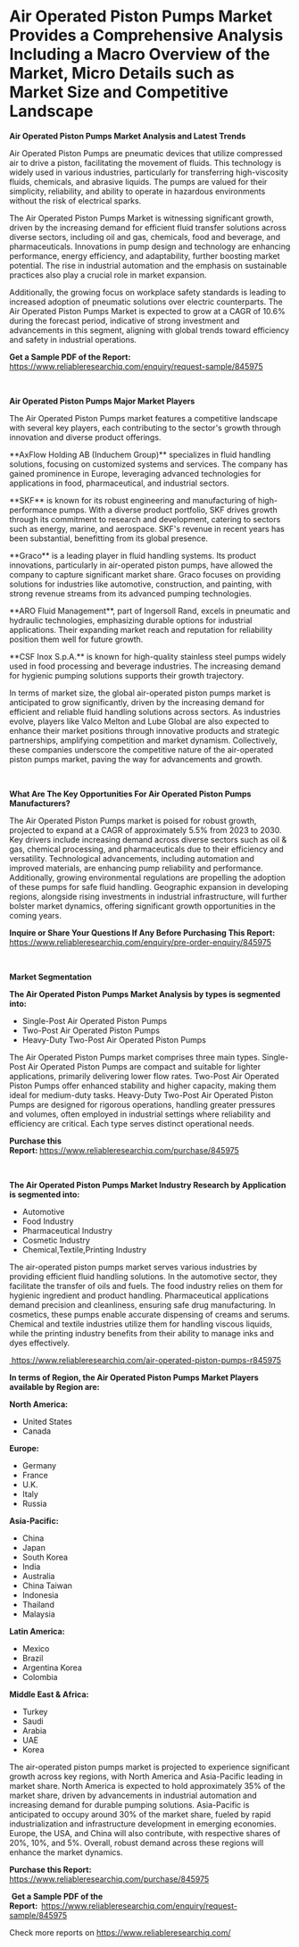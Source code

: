 <p><h1>Air Operated Piston Pumps Market Provides a Comprehensive Analysis Including a Macro Overview of the Market, Micro Details such as Market Size and Competitive Landscape</h1></p><p><strong>Air Operated Piston Pumps Market Analysis and Latest Trends</strong></p>
<p><p>Air Operated Piston Pumps are pneumatic devices that utilize compressed air to drive a piston, facilitating the movement of fluids. This technology is widely used in various industries, particularly for transferring high-viscosity fluids, chemicals, and abrasive liquids. The pumps are valued for their simplicity, reliability, and ability to operate in hazardous environments without the risk of electrical sparks.</p><p>The Air Operated Piston Pumps Market is witnessing significant growth, driven by the increasing demand for efficient fluid transfer solutions across diverse sectors, including oil and gas, chemicals, food and beverage, and pharmaceuticals. Innovations in pump design and technology are enhancing performance, energy efficiency, and adaptability, further boosting market potential. The rise in industrial automation and the emphasis on sustainable practices also play a crucial role in market expansion. </p><p>Additionally, the growing focus on workplace safety standards is leading to increased adoption of pneumatic solutions over electric counterparts. The Air Operated Piston Pumps Market is expected to grow at a CAGR of 10.6% during the forecast period, indicative of strong investment and advancements in this segment, aligning with global trends toward efficiency and safety in industrial operations.</p></p>
<p><strong>Get a Sample PDF of the Report:&nbsp;</strong> <a href="https://www.reliableresearchiq.com/enquiry/request-sample/845975?utm_campaign=2462&utm_medium=2&utm_source=Github&utm_content=ia&utm_term=20022025&utm_id=air-operated-piston-pumps">https://www.reliableresearchiq.com/enquiry/request-sample/845975</a></p>
<p>&nbsp;</p>
<p><strong>Air Operated Piston Pumps Major Market Players</strong></p>
<p><p>The Air Operated Piston Pumps market features a competitive landscape with several key players, each contributing to the sector's growth through innovation and diverse product offerings.</p><p>**AxFlow Holding AB (Induchem Group)** specializes in fluid handling solutions, focusing on customized systems and services. The company has gained prominence in Europe, leveraging advanced technologies for applications in food, pharmaceutical, and industrial sectors.</p><p>**SKF** is known for its robust engineering and manufacturing of high-performance pumps. With a diverse product portfolio, SKF drives growth through its commitment to research and development, catering to sectors such as energy, marine, and aerospace. SKF's revenue in recent years has been substantial, benefitting from its global presence.</p><p>**Graco** is a leading player in fluid handling systems. Its product innovations, particularly in air-operated piston pumps, have allowed the company to capture significant market share. Graco focuses on providing solutions for industries like automotive, construction, and painting, with strong revenue streams from its advanced pumping technologies.</p><p>**ARO Fluid Management**, part of Ingersoll Rand, excels in pneumatic and hydraulic technologies, emphasizing durable options for industrial applications. Their expanding market reach and reputation for reliability position them well for future growth.</p><p>**CSF Inox S.p.A.** is known for high-quality stainless steel pumps widely used in food processing and beverage industries. The increasing demand for hygienic pumping solutions supports their growth trajectory.</p><p>In terms of market size, the global air-operated piston pumps market is anticipated to grow significantly, driven by the increasing demand for efficient and reliable fluid handling solutions across sectors. As industries evolve, players like Valco Melton and Lube Global are also expected to enhance their market positions through innovative products and strategic partnerships, amplifying competition and market dynamism. Collectively, these companies underscore the competitive nature of the air-operated piston pumps market, paving the way for advancements and growth.</p></p>
<p>&nbsp;</p>
<p><strong>What Are The Key Opportunities For Air Operated Piston Pumps Manufacturers?</strong></p>
<p><p>The Air Operated Piston Pumps market is poised for robust growth, projected to expand at a CAGR of approximately 5.5% from 2023 to 2030. Key drivers include increasing demand across diverse sectors such as oil & gas, chemical processing, and pharmaceuticals due to their efficiency and versatility. Technological advancements, including automation and improved materials, are enhancing pump reliability and performance. Additionally, growing environmental regulations are propelling the adoption of these pumps for safe fluid handling. Geographic expansion in developing regions, alongside rising investments in industrial infrastructure, will further bolster market dynamics, offering significant growth opportunities in the coming years.</p></p>
<p><strong>Inquire or Share Your Questions If Any Before Purchasing This Report:</strong> <a href="https://www.reliableresearchiq.com/enquiry/pre-order-enquiry/845975?utm_campaign=2462&utm_medium=2&utm_source=Github&utm_content=ia&utm_term=20022025&utm_id=air-operated-piston-pumps">https://www.reliableresearchiq.com/enquiry/pre-order-enquiry/845975</a></p>
<p>&nbsp;</p>
<p><strong>Market Segmentation</strong></p>
<p><strong>The Air Operated Piston Pumps Market Analysis by types is segmented into:</strong></p>
<p><ul><li>Single-Post Air Operated Piston Pumps</li><li>Two-Post Air Operated Piston Pumps</li><li>Heavy-Duty Two-Post Air Operated Piston Pumps</li></ul></p>
<p><p>The Air Operated Piston Pumps market comprises three main types. Single-Post Air Operated Piston Pumps are compact and suitable for lighter applications, primarily delivering lower flow rates. Two-Post Air Operated Piston Pumps offer enhanced stability and higher capacity, making them ideal for medium-duty tasks. Heavy-Duty Two-Post Air Operated Piston Pumps are designed for rigorous operations, handling greater pressures and volumes, often employed in industrial settings where reliability and efficiency are critical. Each type serves distinct operational needs.</p></p>
<p><strong>Purchase this Report:&nbsp;</strong><a href="https://www.reliableresearchiq.com/purchase/845975?utm_campaign=2462&utm_medium=2&utm_source=Github&utm_content=ia&utm_term=20022025&utm_id=air-operated-piston-pumps">https://www.reliableresearchiq.com/purchase/845975</a></p>
<p>&nbsp;</p>
<p><strong>The Air Operated Piston Pumps Market Industry Research by Application is segmented into:</strong></p>
<p><ul><li>Automotive</li><li>Food Industry</li><li>Pharmaceutical Industry</li><li>Cosmetic Industry</li><li>Chemical,Textile,Printing Industry</li></ul></p>
<p><p>The air-operated piston pumps market serves various industries by providing efficient fluid handling solutions. In the automotive sector, they facilitate the transfer of oils and fuels. The food industry relies on them for hygienic ingredient and product handling. Pharmaceutical applications demand precision and cleanliness, ensuring safe drug manufacturing. In cosmetics, these pumps enable accurate dispensing of creams and serums. Chemical and textile industries utilize them for handling viscous liquids, while the printing industry benefits from their ability to manage inks and dyes effectively.</p></p>
<p><a href="https://www.reliableresearchiq.com/air-operated-piston-pumps-r845975?utm_campaign=2462&utm_medium=2&utm_source=Github&utm_content=ia&utm_term=20022025&utm_id=air-operated-piston-pumps">&nbsp;https://www.reliableresearchiq.com/air-operated-piston-pumps-r845975</a></p>
<p><strong>In terms of Region, the Air Operated Piston Pumps Market Players available by Region are:</strong></p>
<p>
    <p> <strong> North America: </strong>
        <ul>
            <li>United States</li>
            <li>Canada</li>
        </ul>
        </p> 
    <p> <strong> Europe: </strong>
        <ul>
            <li>Germany</li>
            <li>France</li>
            <li>U.K.</li>
            <li>Italy</li>
            <li>Russia</li>
        </ul>
        </p> 
    <p> <strong> Asia-Pacific: </strong>
        <ul>
            <li>China</li>
            <li>Japan</li>
            <li>South Korea</li>
            <li>India</li>
            <li>Australia</li>
            <li>China Taiwan</li>
            <li>Indonesia</li>
            <li>Thailand</li>
            <li>Malaysia</li>
        </ul>
        </p> 
    <p> <strong> Latin America: </strong>
        <ul>
            <li>Mexico</li>
            <li>Brazil</li>
            <li>Argentina Korea</li>
            <li>Colombia</li>
        </ul>
        </p> 
    <p> <strong> Middle East & Africa: </strong>
        <ul>
            <li>Turkey</li>
            <li>Saudi</li>
            <li>Arabia</li>
            <li>UAE</li>
            <li>Korea</li>
        </ul>
    </p>
    </p>
<p><p>The air-operated piston pumps market is projected to experience significant growth across key regions, with North America and Asia-Pacific leading in market share. North America is expected to hold approximately 35% of the market share, driven by advancements in industrial automation and increasing demand for durable pumping solutions. Asia-Pacific is anticipated to occupy around 30% of the market share, fueled by rapid industrialization and infrastructure development in emerging economies. Europe, the USA, and China will also contribute, with respective shares of 20%, 10%, and 5%. Overall, robust demand across these regions will enhance the market dynamics.</p></p>
<p><strong>Purchase this Report: </strong><a href="https://www.reliableresearchiq.com/purchase/845975?utm_campaign=2462&utm_medium=2&utm_source=Github&utm_content=ia&utm_term=20022025&utm_id=air-operated-piston-pumps">https://www.reliableresearchiq.com/purchase/845975</a></p>
<p>&nbsp;<strong>Get a Sample PDF of the Report:&nbsp;&nbsp;</strong><a href="https://www.reliableresearchiq.com/enquiry/request-sample/845975?utm_campaign=2462&utm_medium=2&utm_source=Github&utm_content=ia&utm_term=20022025&utm_id=air-operated-piston-pumps">https://www.reliableresearchiq.com/enquiry/request-sample/845975</a></p>
<p><strong></strong></p>
<p>Check more reports on <a href="https://www.reliableresearchiq.com/?utm_campaign=2462&utm_medium=2&utm_source=Github&utm_content=ia&utm_term=20022025&utm_id=air-operated-piston-pumps">https://www.reliableresearchiq.com/</a></p>